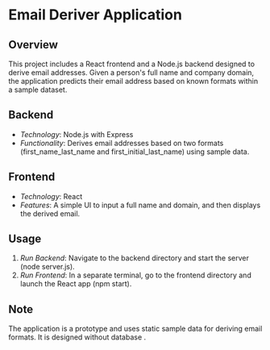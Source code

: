 # Email Deriver Application

## Overview

This project includes a React frontend and a Node.js backend designed to derive email addresses. Given a person's full name and company domain, the application predicts their email address based on known formats within a sample dataset.

## Backend

- *Technology*: Node.js with Express
- *Functionality*: Derives email addresses based on two formats (first_name_last_name and first_initial_last_name) using sample data.

## Frontend

- *Technology*: React
- *Features*: A simple UI to input a full name and domain, and then displays the derived email.

## Usage

1. *Run Backend*: Navigate to the backend directory and start the server (node server.js).
2. *Run Frontend*: In a separate terminal, go to the frontend directory and launch the React app (npm start).

## Note

The application is a prototype and uses static sample data for deriving email formats. It is designed without database .

